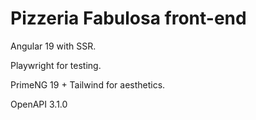 # Pizzeria Fabulosa front-end

Angular 19 with SSR.

Playwright for testing.

PrimeNG 19 + Tailwind for aesthetics.

OpenAPI 3.1.0 
